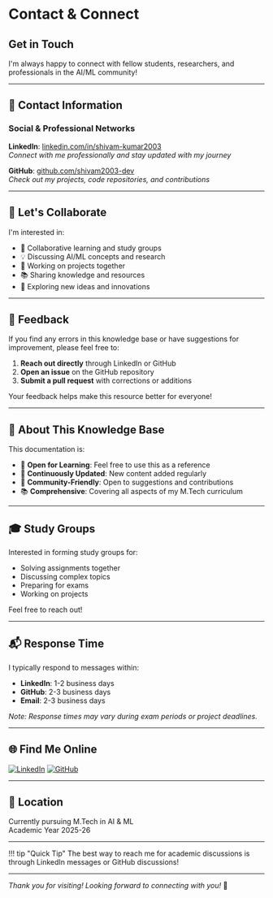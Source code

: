 # Contact & Connect

## Get in Touch

I'm always happy to connect with fellow students, researchers, and professionals in the AI/ML community!

---

## 📧 Contact Information

### Social & Professional Networks

**LinkedIn**: [linkedin.com/in/shivam-kumar2003](https://www.linkedin.com/in/shivam-kumar2003/)  
*Connect with me professionally and stay updated with my journey*

**GitHub**: [github.com/shivam2003-dev](https://github.com/shivam2003-dev)  
*Check out my projects, code repositories, and contributions*

---

## 💬 Let's Collaborate

I'm interested in:

- 🤝 Collaborative learning and study groups
- 💡 Discussing AI/ML concepts and research
- 🔬 Working on projects together
- 📚 Sharing knowledge and resources
- 🎯 Exploring new ideas and innovations

---

## 📝 Feedback

If you find any errors in this knowledge base or have suggestions for improvement, please feel free to:

1. **Reach out directly** through LinkedIn or GitHub
2. **Open an issue** on the GitHub repository
3. **Submit a pull request** with corrections or additions

Your feedback helps make this resource better for everyone!

---

## 🌟 About This Knowledge Base

This documentation is:

- 📖 **Open for Learning**: Feel free to use this as a reference
- 🔄 **Continuously Updated**: New content added regularly
- 🤝 **Community-Friendly**: Open to suggestions and contributions
- 📚 **Comprehensive**: Covering all aspects of my M.Tech curriculum

---

## 🎓 Study Groups

Interested in forming study groups for:

- Solving assignments together
- Discussing complex topics
- Preparing for exams
- Working on projects

Feel free to reach out!

---

## 📬 Response Time

I typically respond to messages within:

- **LinkedIn**: 1-2 business days
- **GitHub**: 2-3 business days
- **Email**: 2-3 business days

*Note: Response times may vary during exam periods or project deadlines.*

---

## 🌐 Find Me Online

[![LinkedIn](https://img.shields.io/badge/LinkedIn-0077B5?style=for-the-badge&logo=linkedin&logoColor=white)](https://www.linkedin.com/in/shivam-kumar2003/)
[![GitHub](https://img.shields.io/badge/GitHub-100000?style=for-the-badge&logo=github&logoColor=white)](https://github.com/shivam2003-dev)

---

## 📍 Location

Currently pursuing M.Tech in AI & ML  
Academic Year 2025-26

---

!!! tip "Quick Tip"
    The best way to reach me for academic discussions is through LinkedIn messages or GitHub discussions!

---

*Thank you for visiting! Looking forward to connecting with you!* 🚀
